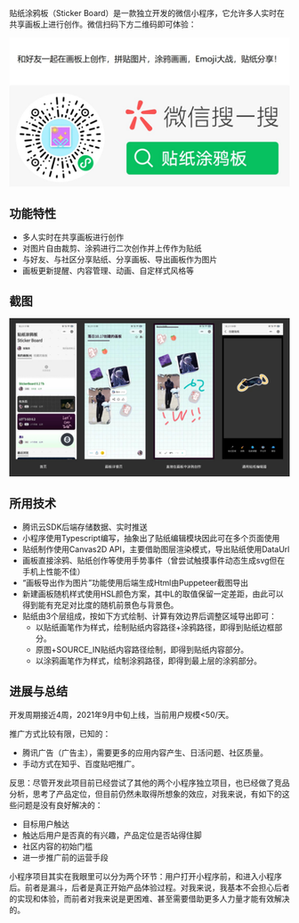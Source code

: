  贴纸涂鸦板（Sticker Board）是一款独立开发的微信小程序，它允许多人实时在共享画板上进行创作。微信扫码下方二维码即可体验：

![](../../pics/sticker%20board1.jpg)

## 功能特性

- 多人实时在共享画板进行创作
- 对图片自由裁剪、涂鸦进行二次创作并上传作为贴纸
- 与好友、与社区分享贴纸、分享画板、导出画板作为图片
- 画板更新提醒、内容管理、动画、自定样式风格等

## 截图

![](../../pics/sticker%20board2.jpg)

## 所用技术

- 腾讯云SDK后端存储数据、实时推送
- 小程序使用Typescript编写，抽象出了贴纸编辑模块因此可在多个页面使用
- 贴纸制作使用Canvas2D API，主要借助图层渲染模式，导出贴纸使用DataUrl
- 画板直接涂鸦、贴纸创作等使用手势事件（曾尝试触摸事件动态生成svg但在手机上性能不佳）
- “画板导出作为图片”功能使用后端生成Html由Puppeteer截图导出
- 新建画板随机样式使用HSL颜色方案，其中L的取值保留一定差距，由此可以得到能有充足对比度的随机前景色与背景色。
- 贴纸由3个层组成，按如下方式绘制、计算有效边界后调整区域导出即可：
  - 以贴纸画笔作为样式，绘制贴纸内容路径+涂鸦路径，即得到贴纸边框部分。
  - 原图+SOURCE_IN贴纸内容路径绘制，即得到贴纸内容部分。
  - 以涂鸦画笔作为样式，绘制涂鸦路径，即得到最上层的涂鸦部分。

## 进展与总结

开发周期接近4周，2021年9月中旬上线，当前用户规模<50/天。

推广方式比较有限，已知的：

- 腾讯广告（广告主），需要更多的应用内容产生、日活问题、社区质量。
- 手动方式在知乎、百度贴吧推广。

反思：尽管开发此项目前已经尝试了其他的两个小程序独立项目，也已经做了竞品分析，思考了产品定位，但目前仍然未取得所想象的效应，对我来说，有如下的这些问题是没有良好解决的：

- 目标用户触达
- 触达后用户是否真的有兴趣，产品定位是否站得住脚
- 社区内容的初始门槛
- 进一步推广前的运营手段

小程序项目其实在我眼里可以分为两个环节：用户打开小程序前，和进入小程序后。前者是漏斗，后者是真正开始产品体验过程。对我来说，我基本不会担心后者的实现和体验，而前者对我来说是更困难、甚至需要借助更多人力量才能有效解决的。
